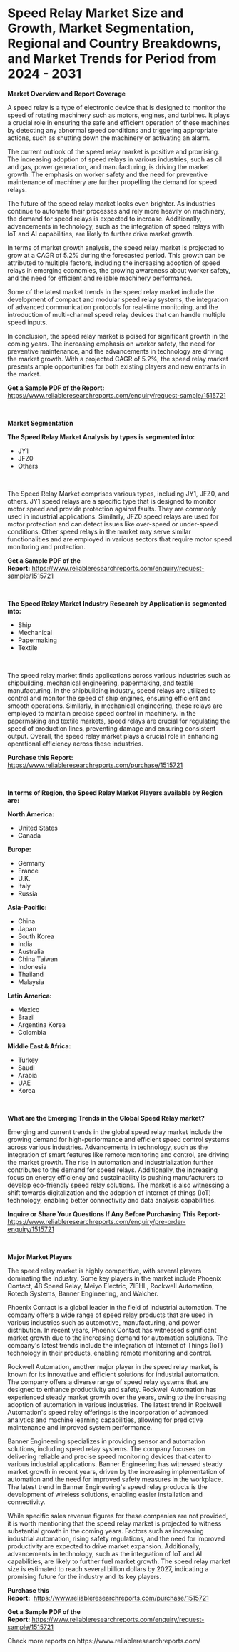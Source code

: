 <p><h1>Speed Relay Market Size and Growth, Market Segmentation, Regional and Country Breakdowns, and Market Trends for Period from 2024 -  2031</h1></p><p><strong>Market Overview and Report Coverage</strong></p>
<p><p>A speed relay is a type of electronic device that is designed to monitor the speed of rotating machinery such as motors, engines, and turbines. It plays a crucial role in ensuring the safe and efficient operation of these machines by detecting any abnormal speed conditions and triggering appropriate actions, such as shutting down the machinery or activating an alarm.</p><p>The current outlook of the speed relay market is positive and promising. The increasing adoption of speed relays in various industries, such as oil and gas, power generation, and manufacturing, is driving the market growth. The emphasis on worker safety and the need for preventive maintenance of machinery are further propelling the demand for speed relays.</p><p>The future of the speed relay market looks even brighter. As industries continue to automate their processes and rely more heavily on machinery, the demand for speed relays is expected to increase. Additionally, advancements in technology, such as the integration of speed relays with IoT and AI capabilities, are likely to further drive market growth.</p><p>In terms of market growth analysis, the speed relay market is projected to grow at a CAGR of 5.2% during the forecasted period. This growth can be attributed to multiple factors, including the increasing adoption of speed relays in emerging economies, the growing awareness about worker safety, and the need for efficient and reliable machinery performance.</p><p>Some of the latest market trends in the speed relay market include the development of compact and modular speed relay systems, the integration of advanced communication protocols for real-time monitoring, and the introduction of multi-channel speed relay devices that can handle multiple speed inputs.</p><p>In conclusion, the speed relay market is poised for significant growth in the coming years. The increasing emphasis on worker safety, the need for preventive maintenance, and the advancements in technology are driving the market growth. With a projected CAGR of 5.2%, the speed relay market presents ample opportunities for both existing players and new entrants in the market.</p></p>
<p><strong>Get a Sample PDF of the Report:</strong> <a href="https://www.reliableresearchreports.com/enquiry/request-sample/1515721">https://www.reliableresearchreports.com/enquiry/request-sample/1515721</a></p>
<p>&nbsp;</p>
<p><strong>Market Segmentation</strong></p>
<p><strong>The Speed Relay Market Analysis by types is segmented into:</strong></p>
<p><ul><li>JY1</li><li>JFZ0</li><li>Others</li></ul></p>
<p>&nbsp;</p>
<p><p>The Speed Relay Market comprises various types, including JY1, JFZ0, and others. JY1 speed relays are a specific type that is designed to monitor motor speed and provide protection against faults. They are commonly used in industrial applications. Similarly, JFZ0 speed relays are used for motor protection and can detect issues like over-speed or under-speed conditions. Other speed relays in the market may serve similar functionalities and are employed in various sectors that require motor speed monitoring and protection.</p></p>
<p><strong>Get a Sample PDF of the Report:</strong>&nbsp;<a href="https://www.reliableresearchreports.com/enquiry/request-sample/1515721">https://www.reliableresearchreports.com/enquiry/request-sample/1515721</a></p>
<p>&nbsp;</p>
<p><strong>The Speed Relay Market Industry Research by Application is segmented into:</strong></p>
<p><ul><li>Ship</li><li>Mechanical</li><li>Papermaking</li><li>Textile</li></ul></p>
<p>&nbsp;</p>
<p><p>The speed relay market finds applications across various industries such as shipbuilding, mechanical engineering, papermaking, and textile manufacturing. In the shipbuilding industry, speed relays are utilized to control and monitor the speed of ship engines, ensuring efficient and smooth operations. Similarly, in mechanical engineering, these relays are employed to maintain precise speed control in machinery. In the papermaking and textile markets, speed relays are crucial for regulating the speed of production lines, preventing damage and ensuring consistent output. Overall, the speed relay market plays a crucial role in enhancing operational efficiency across these industries.</p></p>
<p><strong>Purchase this Report:</strong>&nbsp; <a href="https://www.reliableresearchreports.com/purchase/1515721">https://www.reliableresearchreports.com/purchase/1515721</a></p>
<p>&nbsp;</p>
<p><strong>In terms of Region, the Speed Relay Market Players available by Region are:</strong></p>
<p>
    <p> <strong> North America: </strong>
        <ul>
            <li>United States</li>
            <li>Canada</li>
        </ul>
        </p> 
    <p> <strong> Europe: </strong>
        <ul>
            <li>Germany</li>
            <li>France</li>
            <li>U.K.</li>
            <li>Italy</li>
            <li>Russia</li>
        </ul>
        </p> 
    <p> <strong> Asia-Pacific: </strong>
        <ul>
            <li>China</li>
            <li>Japan</li>
            <li>South Korea</li>
            <li>India</li>
            <li>Australia</li>
            <li>China Taiwan</li>
            <li>Indonesia</li>
            <li>Thailand</li>
            <li>Malaysia</li>
        </ul>
        </p> 
    <p> <strong> Latin America: </strong>
        <ul>
            <li>Mexico</li>
            <li>Brazil</li>
            <li>Argentina Korea</li>
            <li>Colombia</li>
        </ul>
        </p> 
    <p> <strong> Middle East & Africa: </strong>
        <ul>
            <li>Turkey</li>
            <li>Saudi</li>
            <li>Arabia</li>
            <li>UAE</li>
            <li>Korea</li>
        </ul>
    </p>
    </p>
<p>&nbsp;</p>
<p><strong>What are the Emerging Trends in the Global Speed Relay market?</strong></p>
<p><p>Emerging and current trends in the global speed relay market include the growing demand for high-performance and efficient speed control systems across various industries. Advancements in technology, such as the integration of smart features like remote monitoring and control, are driving the market growth. The rise in automation and industrialization further contributes to the demand for speed relays. Additionally, the increasing focus on energy efficiency and sustainability is pushing manufacturers to develop eco-friendly speed relay solutions. The market is also witnessing a shift towards digitalization and the adoption of internet of things (IoT) technology, enabling better connectivity and data analysis capabilities.</p></p>
<p><strong>Inquire or Share Your Questions If Any Before Purchasing This Report</strong>- <a href="https://www.reliableresearchreports.com/enquiry/pre-order-enquiry/1515721">https://www.reliableresearchreports.com/enquiry/pre-order-enquiry/1515721</a></p>
<p>&nbsp;</p>
<p><strong>Major Market Players</strong></p>
<p><p>The speed relay market is highly competitive, with several players dominating the industry. Some key players in the market include Phoenix Contact, 4B Speed Relay, Meiyo Electric, ZIEHL, Rockwell Automation, Rotech Systems, Banner Engineering, and Walcher. </p><p>Phoenix Contact is a global leader in the field of industrial automation. The company offers a wide range of speed relay products that are used in various industries such as automotive, manufacturing, and power distribution. In recent years, Phoenix Contact has witnessed significant market growth due to the increasing demand for automation solutions. The company's latest trends include the integration of Internet of Things (IoT) technology in their products, enabling remote monitoring and control.</p><p>Rockwell Automation, another major player in the speed relay market, is known for its innovative and efficient solutions for industrial automation. The company offers a diverse range of speed relay systems that are designed to enhance productivity and safety. Rockwell Automation has experienced steady market growth over the years, owing to the increasing adoption of automation in various industries. The latest trend in Rockwell Automation's speed relay offerings is the incorporation of advanced analytics and machine learning capabilities, allowing for predictive maintenance and improved system performance.</p><p>Banner Engineering specializes in providing sensor and automation solutions, including speed relay systems. The company focuses on delivering reliable and precise speed monitoring devices that cater to various industrial applications. Banner Engineering has witnessed steady market growth in recent years, driven by the increasing implementation of automation and the need for improved safety measures in the workplace. The latest trend in Banner Engineering's speed relay products is the development of wireless solutions, enabling easier installation and connectivity.</p><p>While specific sales revenue figures for these companies are not provided, it is worth mentioning that the speed relay market is projected to witness substantial growth in the coming years. Factors such as increasing industrial automation, rising safety regulations, and the need for improved productivity are expected to drive market expansion. Additionally, advancements in technology, such as the integration of IoT and AI capabilities, are likely to further fuel market growth. The speed relay market size is estimated to reach several billion dollars by 2027, indicating a promising future for the industry and its key players.</p></p>
<p><strong>Purchase this Report:</strong>&nbsp;&nbsp;<a href="https://www.reliableresearchreports.com/purchase/1515721">https://www.reliableresearchreports.com/purchase/1515721</a></p>
<p></p>
<p><strong>Get a Sample PDF of the Report:</strong>&nbsp;<a href="https://www.reliableresearchreports.com/enquiry/request-sample/1515721">https://www.reliableresearchreports.com/enquiry/request-sample/1515721</a></p>
<p>Check more reports on https://www.reliableresearchreports.com/</p>